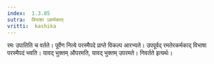 ```yaml
---
index:  1.3.85
sutra:  विभाशा ऽकर्मकात्
vritti:  kashika 
---
```


रमः उपातिति च वर्तते। पूर्वेण नित्ये परस्मैपदे प्राप्ते विकल्प आरभ्यते। उपपूर्वद् रमतेरकर्मकाद् विभाषा परस्मैपदं भवति। यावद् भुक्तम् औपरमति, यावद् भुक्तम् उपरमते। निवर्तते इत्यर्थः।

